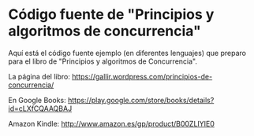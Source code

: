 # Código fuente de "Principios y algoritmos de concurrencia"

Aquí está el código fuente ejemplo (en diferentes lenguajes) que preparo para
el libro de "Principios y algoritmos de Concurrencia".

La página del libro: https://gallir.wordpress.com/principios-de-concurrencia/

En Google Books: https://play.google.com/store/books/details?id=cLXfCQAAQBAJ

Amazon Kindle: http://www.amazon.es/gp/product/B00ZLIYIE0
